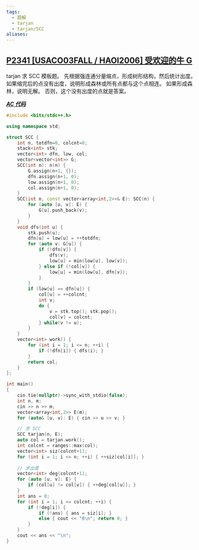 ```yaml
---
tags:
  - 题解
  - tarjan
  - tarjan/SCC
aliases:
---
```

## [P2341 [USACO03FALL / HAOI2006] 受欢迎的牛 G](https://www.luogu.com.cn/problem/P2341)

tarjan 求 SCC 模板题。
先根据强连通分量缩点，形成树形结构，然后统计出度。
如果缩完后的点没有出度，说明形成森林或所有点都与这个点相连。
如果形成森林，说明无解。
否则，这个没有出度的点就是答案。

[***AC 代码***](https://www.luogu.com.cn/record/210100804)

```cpp
#include <bits/stdc++.h>

using namespace std;

struct SCC {
	int n, totdfn=0, colcnt=0;
	stack<int> stk;
	vector<int> dfn, low, col;
	vector<vector<int>> G;
	SCC(int n): n(n) {
		G.assign(n+1, {});
		dfn.assign(n+1, 0);
		low.assign(n+1, 0);
		col.assign(n+1, 0);
	}
	SCC(int n, const vector<array<int,2>>& E): SCC(n) {
		for (auto [u, v]: E) {
			G[u].push_back(v);
		}
	}
	void dfs(int u) {
		stk.push(u);
		dfn[u] = low[u] = ++totdfn;
		for (auto v: G[u]) {
			if (!dfn[v]) {
				dfs(v);
				low[u] = min(low[u], low[v]);
			} else if (!col[v]) {
				low[u] = min(low[u], dfn[v]);
			}
		}
		if (low[u] == dfn[u]) {
			col[u] = ++colcnt;
			int v;
			do {
				v = stk.top(); stk.pop();
				col[v] = colcnt;
			} while(v != u);
		}
	}
	vector<int> work() {
		for (int i = 1; i <= n; ++i) {
			if (!dfn[i]) { dfs(i); }
		}
		return col;
	}
};

int main()
{
	cin.tie(nullptr)->sync_with_stdio(false);
	int n, m;
	cin >> n >> m;
	vector<array<int,2>> E(m);
	for (auto& [u, v]: E) { cin >> u >> v; }

	// 求 SCC
	SCC tarjan(n, E);
	auto col = tarjan.work();
	int colcnt = ranges::max(col);
	vector<int> siz(colcnt+1);
	for (int i = 1; i <= n; ++i) { ++siz[col[i]]; }
	
    // 求出度
	vector<int> deg(colcnt+1);
	for (auto [u, v]: E) {
		if (col[u] != col[v]) { ++deg[col[u]]; }
	}
	int ans = 0;
	for (int i = 1; i <= colcnt; ++i) {
		if (!deg[i]) {
			if (!ans) { ans = siz[i]; }
			else { cout << "0\n"; return 0; }
		}
	}
	cout << ans << "\n";
}
```
